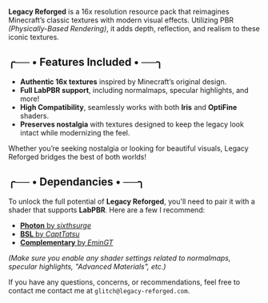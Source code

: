 
**Legacy Reforged** is a 16x resolution resource pack that reimagines Minecraft’s classic textures with modern visual effects. Utilizing PBR _(Physically-Based Rendering)_, it adds depth, reflection, and realism to these iconic textures.

## ╭── • Features Included • ──╮

- **Authentic 16x textures** inspired by Minecraft’s original design.
- **Full LabPBR support**, including normalmaps, specular highlights, and more!
- **High Compatibility**, seamlessly works with both **Iris** and **OptiFine** shaders.
- **Preserves nostalgia** with textures designed to keep the legacy look intact while modernizing the feel.

Whether you’re seeking nostalgia or looking for beautiful visuals, Legacy Reforged bridges the best of both worlds!

## ╭── • Dependancies • ──╮

To unlock the full potential of **Legacy Reforged**, you'll need to pair it with a shader that supports **LabPBR**. Here are a few I recommend:

- [**Photon** by _sixthsurge_](https://modrinth.com/shader/photon-shader)
- [**BSL** by _CaptTatsu_](https://modrinth.com/shader/bsl-shaders)
- [**Complementary** by _EminGT_](https://modrinth.com/shader/complementary-reimagined)

_(Make sure you enable any shader settings related to normalmaps, specular highlights, "Advanced Materials", etc.)_

If you have any questions, concerns, or recommendations, feel free to contact me contact me at `glitch@legacy-reforged.com`.
